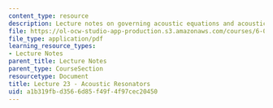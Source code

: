 ```yaml
---
content_type: resource
description: Lecture notes on governing acoustic equations and acoustic resonators.
file: https://ol-ocw-studio-app-production.s3.amazonaws.com/courses/6-013-electromagnetics-and-applications-fall-2005/a1b319fbd3566d85f49f4f97cec20450_lec23.pdf
file_type: application/pdf
learning_resource_types:
- Lecture Notes
parent_title: Lecture Notes
parent_type: CourseSection
resourcetype: Document
title: Lecture 23 - Acoustic Resonators
uid: a1b319fb-d356-6d85-f49f-4f97cec20450
---
```

